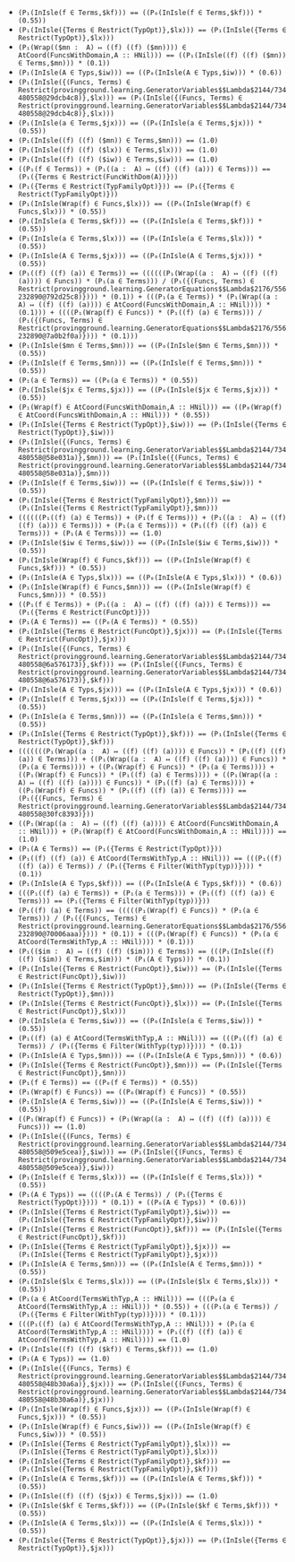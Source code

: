  * `(P₁(InIsle(f ∈ Terms,$kf))) == ((P₀(InIsle(f ∈ Terms,$kf))) * (0.55))`
 * `(P₁(InIsle({Terms ∈ Restrict(TypOpt)},$lx))) == (P₁(InIsle({Terms ∈ Restrict(TypOpt)},$lx)))`
 * `(P₁(Wrap(($mn :  A) ↦ ((f) ((f) ($mn)))) ∈ AtCoord(FuncsWithDomain,A :: HNil))) == ((P₁(InIsle((f) ((f) ($mn)) ∈ Terms,$mn))) * (0.1))`
 * `(P₁(InIsle(A ∈ Typs,$iw))) == ((P₀(InIsle(A ∈ Typs,$iw))) * (0.6))`
 * `(P₁(InIsle({(Funcs, Terms) ∈ Restrict(provingground.learning.GeneratorVariables$$Lambda$2144/734480558@29dcb4c8)},$lx))) == (P₁(InIsle({(Funcs, Terms) ∈ Restrict(provingground.learning.GeneratorVariables$$Lambda$2144/734480558@29dcb4c8)},$lx)))`
 * `(P₁(InIsle(a ∈ Terms,$jx))) == ((P₀(InIsle(a ∈ Terms,$jx))) * (0.55))`
 * `(P₁(InIsle((f) ((f) ($mn)) ∈ Terms,$mn))) == (1.0)`
 * `(P₁(InIsle((f) ((f) ($lx)) ∈ Terms,$lx))) == (1.0)`
 * `(P₁(InIsle((f) ((f) ($iw)) ∈ Terms,$iw))) == (1.0)`
 * `((P₁(f ∈ Terms)) + (P₁((a :  A) ↦ ((f) ((f) (a))) ∈ Terms))) == (P₁({Terms ∈ Restrict(FuncWithDom(A))}))`
 * `(P₁({Terms ∈ Restrict(TypFamilyOpt)})) == (P₁({Terms ∈ Restrict(TypFamilyOpt)}))`
 * `(P₁(InIsle(Wrap(f) ∈ Funcs,$lx))) == ((P₀(InIsle(Wrap(f) ∈ Funcs,$lx))) * (0.55))`
 * `(P₁(InIsle(a ∈ Terms,$kf))) == ((P₀(InIsle(a ∈ Terms,$kf))) * (0.55))`
 * `(P₁(InIsle(a ∈ Terms,$lx))) == ((P₀(InIsle(a ∈ Terms,$lx))) * (0.55))`
 * `(P₁(InIsle(A ∈ Terms,$jx))) == ((P₀(InIsle(A ∈ Terms,$jx))) * (0.55))`
 * `(P₁((f) ((f) (a)) ∈ Terms)) == ((((((P₁(Wrap((a :  A) ↦ ((f) ((f) (a)))) ∈ Funcs)) * (P₁(a ∈ Terms))) / (P₁({(Funcs, Terms) ∈ Restrict(provingground.learning.GeneratorEquations$$Lambda$2176/556232890@792d25c8)}))) * (0.1)) + (((P₁(a ∈ Terms)) * (P₁(Wrap((a :  A) ↦ ((f) ((f) (a)))) ∈ AtCoord(FuncsWithDomain,A :: HNil)))) * (0.1))) + ((((P₁(Wrap(f) ∈ Funcs)) * (P₁((f) (a) ∈ Terms))) / (P₁({(Funcs, Terms) ∈ Restrict(provingground.learning.GeneratorEquations$$Lambda$2176/556232890@7a0b2f0a)}))) * (0.1)))`
 * `(P₁(InIsle($mn ∈ Terms,$mn))) == ((P₀(InIsle($mn ∈ Terms,$mn))) * (0.55))`
 * `(P₁(InIsle(f ∈ Terms,$mn))) == ((P₀(InIsle(f ∈ Terms,$mn))) * (0.55))`
 * `(P₁(a ∈ Terms)) == ((P₀(a ∈ Terms)) * (0.55))`
 * `(P₁(InIsle($jx ∈ Terms,$jx))) == ((P₀(InIsle($jx ∈ Terms,$jx))) * (0.55))`
 * `(P₁(Wrap(f) ∈ AtCoord(FuncsWithDomain,A :: HNil))) == ((P₀(Wrap(f) ∈ AtCoord(FuncsWithDomain,A :: HNil))) * (0.55))`
 * `(P₁(InIsle({Terms ∈ Restrict(TypOpt)},$iw))) == (P₁(InIsle({Terms ∈ Restrict(TypOpt)},$iw)))`
 * `(P₁(InIsle({(Funcs, Terms) ∈ Restrict(provingground.learning.GeneratorVariables$$Lambda$2144/734480558@58e031a)},$mn))) == (P₁(InIsle({(Funcs, Terms) ∈ Restrict(provingground.learning.GeneratorVariables$$Lambda$2144/734480558@58e031a)},$mn)))`
 * `(P₁(InIsle(f ∈ Terms,$iw))) == ((P₀(InIsle(f ∈ Terms,$iw))) * (0.55))`
 * `(P₁(InIsle({Terms ∈ Restrict(TypFamilyOpt)},$mn))) == (P₁(InIsle({Terms ∈ Restrict(TypFamilyOpt)},$mn)))`
 * `((((((P₁((f) (a) ∈ Terms)) + (P₁(f ∈ Terms))) + (P₁((a :  A) ↦ ((f) ((f) (a))) ∈ Terms))) + (P₁(a ∈ Terms))) + (P₁((f) ((f) (a)) ∈ Terms))) + (P₁(A ∈ Terms))) == (1.0)`
 * `(P₁(InIsle($iw ∈ Terms,$iw))) == ((P₀(InIsle($iw ∈ Terms,$iw))) * (0.55))`
 * `(P₁(InIsle(Wrap(f) ∈ Funcs,$kf))) == ((P₀(InIsle(Wrap(f) ∈ Funcs,$kf))) * (0.55))`
 * `(P₁(InIsle(A ∈ Typs,$lx))) == ((P₀(InIsle(A ∈ Typs,$lx))) * (0.6))`
 * `(P₁(InIsle(Wrap(f) ∈ Funcs,$mn))) == ((P₀(InIsle(Wrap(f) ∈ Funcs,$mn))) * (0.55))`
 * `((P₁(f ∈ Terms)) + (P₁((a :  A) ↦ ((f) ((f) (a))) ∈ Terms))) == (P₁({Terms ∈ Restrict(FuncOpt)}))`
 * `(P₁(A ∈ Terms)) == ((P₀(A ∈ Terms)) * (0.55))`
 * `(P₁(InIsle({Terms ∈ Restrict(FuncOpt)},$jx))) == (P₁(InIsle({Terms ∈ Restrict(FuncOpt)},$jx)))`
 * `(P₁(InIsle({(Funcs, Terms) ∈ Restrict(provingground.learning.GeneratorVariables$$Lambda$2144/734480558@6a576173)},$kf))) == (P₁(InIsle({(Funcs, Terms) ∈ Restrict(provingground.learning.GeneratorVariables$$Lambda$2144/734480558@6a576173)},$kf)))`
 * `(P₁(InIsle(A ∈ Typs,$jx))) == ((P₀(InIsle(A ∈ Typs,$jx))) * (0.6))`
 * `(P₁(InIsle(f ∈ Terms,$jx))) == ((P₀(InIsle(f ∈ Terms,$jx))) * (0.55))`
 * `(P₁(InIsle(a ∈ Terms,$mn))) == ((P₀(InIsle(a ∈ Terms,$mn))) * (0.55))`
 * `(P₁(InIsle({Terms ∈ Restrict(TypOpt)},$kf))) == (P₁(InIsle({Terms ∈ Restrict(TypOpt)},$kf)))`
 * `(((((((P₁(Wrap((a :  A) ↦ ((f) ((f) (a)))) ∈ Funcs)) * (P₁((f) ((f) (a)) ∈ Terms))) + ((P₁(Wrap((a :  A) ↦ ((f) ((f) (a)))) ∈ Funcs)) * (P₁(a ∈ Terms)))) + ((P₁(Wrap(f) ∈ Funcs)) * (P₁(a ∈ Terms)))) + ((P₁(Wrap(f) ∈ Funcs)) * (P₁((f) (a) ∈ Terms)))) + ((P₁(Wrap((a :  A) ↦ ((f) ((f) (a)))) ∈ Funcs)) * (P₁((f) (a) ∈ Terms)))) + ((P₁(Wrap(f) ∈ Funcs)) * (P₁((f) ((f) (a)) ∈ Terms)))) == (P₁({(Funcs, Terms) ∈ Restrict(provingground.learning.GeneratorVariables$$Lambda$2144/734480558@30fc8393)}))`
 * `((P₁(Wrap((a :  A) ↦ ((f) ((f) (a)))) ∈ AtCoord(FuncsWithDomain,A :: HNil))) + (P₁(Wrap(f) ∈ AtCoord(FuncsWithDomain,A :: HNil)))) == (1.0)`
 * `(P₁(A ∈ Terms)) == (P₁({Terms ∈ Restrict(TypOpt)}))`
 * `(P₁((f) ((f) (a)) ∈ AtCoord(TermsWithTyp,A :: HNil))) == (((P₁((f) ((f) (a)) ∈ Terms)) / (P₁({Terms ∈ Filter(WithTyp(typ))}))) * (0.1))`
 * `(P₁(InIsle(A ∈ Typs,$kf))) == ((P₀(InIsle(A ∈ Typs,$kf))) * (0.6))`
 * `(((P₁((f) (a) ∈ Terms)) + (P₁(a ∈ Terms))) + (P₁((f) ((f) (a)) ∈ Terms))) == (P₁({Terms ∈ Filter(WithTyp(typ))}))`
 * `(P₁((f) (a) ∈ Terms)) == (((((P₁(Wrap(f) ∈ Funcs)) * (P₁(a ∈ Terms))) / (P₁({(Funcs, Terms) ∈ Restrict(provingground.learning.GeneratorEquations$$Lambda$2176/556232890@70006aaa)}))) * (0.1)) + (((P₁(Wrap(f) ∈ Funcs)) * (P₁(a ∈ AtCoord(TermsWithTyp,A :: HNil)))) * (0.1)))`
 * `(P₁(($im :  A) ↦ ((f) ((f) ($im))) ∈ Terms)) == (((P₁(InIsle((f) ((f) ($im)) ∈ Terms,$im))) * (P₁(A ∈ Typs))) * (0.1))`
 * `(P₁(InIsle({Terms ∈ Restrict(FuncOpt)},$iw))) == (P₁(InIsle({Terms ∈ Restrict(FuncOpt)},$iw)))`
 * `(P₁(InIsle({Terms ∈ Restrict(TypOpt)},$mn))) == (P₁(InIsle({Terms ∈ Restrict(TypOpt)},$mn)))`
 * `(P₁(InIsle({Terms ∈ Restrict(FuncOpt)},$lx))) == (P₁(InIsle({Terms ∈ Restrict(FuncOpt)},$lx)))`
 * `(P₁(InIsle(a ∈ Terms,$iw))) == ((P₀(InIsle(a ∈ Terms,$iw))) * (0.55))`
 * `(P₁((f) (a) ∈ AtCoord(TermsWithTyp,A :: HNil))) == (((P₁((f) (a) ∈ Terms)) / (P₁({Terms ∈ Filter(WithTyp(typ))}))) * (0.1))`
 * `(P₁(InIsle(A ∈ Typs,$mn))) == ((P₀(InIsle(A ∈ Typs,$mn))) * (0.6))`
 * `(P₁(InIsle({Terms ∈ Restrict(FuncOpt)},$mn))) == (P₁(InIsle({Terms ∈ Restrict(FuncOpt)},$mn)))`
 * `(P₁(f ∈ Terms)) == ((P₀(f ∈ Terms)) * (0.55))`
 * `(P₁(Wrap(f) ∈ Funcs)) == ((P₀(Wrap(f) ∈ Funcs)) * (0.55))`
 * `(P₁(InIsle(A ∈ Terms,$iw))) == ((P₀(InIsle(A ∈ Terms,$iw))) * (0.55))`
 * `((P₁(Wrap(f) ∈ Funcs)) + (P₁(Wrap((a :  A) ↦ ((f) ((f) (a)))) ∈ Funcs))) == (1.0)`
 * `(P₁(InIsle({(Funcs, Terms) ∈ Restrict(provingground.learning.GeneratorVariables$$Lambda$2144/734480558@509e5cea)},$iw))) == (P₁(InIsle({(Funcs, Terms) ∈ Restrict(provingground.learning.GeneratorVariables$$Lambda$2144/734480558@509e5cea)},$iw)))`
 * `(P₁(InIsle(f ∈ Terms,$lx))) == ((P₀(InIsle(f ∈ Terms,$lx))) * (0.55))`
 * `(P₁(A ∈ Typs)) == ((((P₁(A ∈ Terms)) / (P₁({Terms ∈ Restrict(TypOpt)}))) * (0.1)) + ((P₀(A ∈ Typs)) * (0.6)))`
 * `(P₁(InIsle({Terms ∈ Restrict(TypFamilyOpt)},$iw))) == (P₁(InIsle({Terms ∈ Restrict(TypFamilyOpt)},$iw)))`
 * `(P₁(InIsle({Terms ∈ Restrict(FuncOpt)},$kf))) == (P₁(InIsle({Terms ∈ Restrict(FuncOpt)},$kf)))`
 * `(P₁(InIsle({Terms ∈ Restrict(TypFamilyOpt)},$jx))) == (P₁(InIsle({Terms ∈ Restrict(TypFamilyOpt)},$jx)))`
 * `(P₁(InIsle(A ∈ Terms,$mn))) == ((P₀(InIsle(A ∈ Terms,$mn))) * (0.55))`
 * `(P₁(InIsle($lx ∈ Terms,$lx))) == ((P₀(InIsle($lx ∈ Terms,$lx))) * (0.55))`
 * `(P₁(a ∈ AtCoord(TermsWithTyp,A :: HNil))) == (((P₀(a ∈ AtCoord(TermsWithTyp,A :: HNil))) * (0.55)) + (((P₁(a ∈ Terms)) / (P₁({Terms ∈ Filter(WithTyp(typ))}))) * (0.1)))`
 * `(((P₁((f) (a) ∈ AtCoord(TermsWithTyp,A :: HNil))) + (P₁(a ∈ AtCoord(TermsWithTyp,A :: HNil)))) + (P₁((f) ((f) (a)) ∈ AtCoord(TermsWithTyp,A :: HNil)))) == (1.0)`
 * `(P₁(InIsle((f) ((f) ($kf)) ∈ Terms,$kf))) == (1.0)`
 * `(P₁(A ∈ Typs)) == (1.0)`
 * `(P₁(InIsle({(Funcs, Terms) ∈ Restrict(provingground.learning.GeneratorVariables$$Lambda$2144/734480558@48b30a6a)},$jx))) == (P₁(InIsle({(Funcs, Terms) ∈ Restrict(provingground.learning.GeneratorVariables$$Lambda$2144/734480558@48b30a6a)},$jx)))`
 * `(P₁(InIsle(Wrap(f) ∈ Funcs,$jx))) == ((P₀(InIsle(Wrap(f) ∈ Funcs,$jx))) * (0.55))`
 * `(P₁(InIsle(Wrap(f) ∈ Funcs,$iw))) == ((P₀(InIsle(Wrap(f) ∈ Funcs,$iw))) * (0.55))`
 * `(P₁(InIsle({Terms ∈ Restrict(TypFamilyOpt)},$lx))) == (P₁(InIsle({Terms ∈ Restrict(TypFamilyOpt)},$lx)))`
 * `(P₁(InIsle({Terms ∈ Restrict(TypFamilyOpt)},$kf))) == (P₁(InIsle({Terms ∈ Restrict(TypFamilyOpt)},$kf)))`
 * `(P₁(InIsle(A ∈ Terms,$kf))) == ((P₀(InIsle(A ∈ Terms,$kf))) * (0.55))`
 * `(P₁(InIsle((f) ((f) ($jx)) ∈ Terms,$jx))) == (1.0)`
 * `(P₁(InIsle($kf ∈ Terms,$kf))) == ((P₀(InIsle($kf ∈ Terms,$kf))) * (0.55))`
 * `(P₁(InIsle(A ∈ Terms,$lx))) == ((P₀(InIsle(A ∈ Terms,$lx))) * (0.55))`
 * `(P₁(InIsle({Terms ∈ Restrict(TypOpt)},$jx))) == (P₁(InIsle({Terms ∈ Restrict(TypOpt)},$jx)))`
